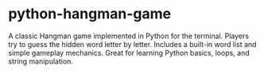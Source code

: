 # python-hangman-game
A classic Hangman game implemented in Python for the terminal. Players try to guess the hidden word letter by letter. Includes a built-in word list and simple gameplay mechanics. Great for learning Python basics, loops, and string manipulation.

